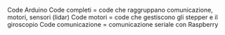 Code Arduino
Code completi = code che raggruppano comunicazione, motori, sensori (lidar)
Code motori = code che gestiscono gli stepper e il giroscopio
Code comunicazione = comunicazione seriale con Raspberry